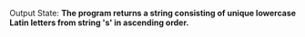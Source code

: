 Output State: **The program returns a string consisting of unique lowercase Latin letters from string 's' in ascending order.**